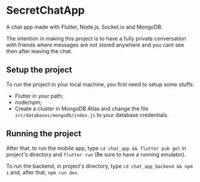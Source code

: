 # SecretChatApp
A chat app made with Flutter, Node.js, Socket.io and MongoDB.

The intention in making this project is to have a fully private conversation with friends where messages are not stored anywhere and you cant see then after leaving the chat.

## Setup the project

To run the project in your local machine, you first need to setup some stuffs:

- Flutter in your path;
- node/npm;
- Create a cluster in MongoDB Atlas and change the file `src/databases/mongodb/index.js` to your database credentials.

## Running the project

After that, to run the mobile app, type `cd chat_app && flutter pub get` in project's directory and `flutter run` (Be sure to have a running emulator).

To run the backend, in project's directory, type `cd chat_app_backend && npm i` and, after that, `npm run dev`.


